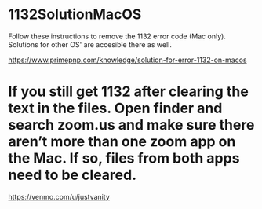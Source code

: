 # 1132SolutionMacOS
Follow these instructions to remove the 1132 error code (Mac only). Solutions for other OS' are accesible there as well. 

https://www.primepnp.com/knowledge/solution-for-error-1132-on-macos


# If you still get 1132 after clearing the text in the files. Open finder and search zoom.us and make sure there aren’t more than one zoom app on the Mac. If so, files from both apps need to be cleared.
https://venmo.com/u/justvanity